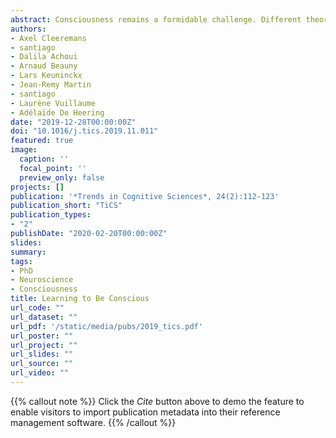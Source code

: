 ```yaml
---
abstract: Consciousness remains a formidable challenge. Different theories of consciousness have proposed vastly different mechanisms to account for phenomenal experience. Here, appealing to aspects of global workspace theory, higher-order theories, social theories, and predictive processing, we introduce a novel framework: the self-organizing metarerpresentational account (SOMA), in which consciousness is viewed as something that the brain learns to do. By this account, the brain continuously and unconsciously learns to redescribe its own activity to itself, so developing systems of metarepresentations that qualify target first-order representations. Thus, experiences only occur in experiencers that have learned to know they possess certain first-order states and that have learned to care more about certain states than about others. In this sense, consciousness is the brain’s (unconscious, embodied, enactive, nonconceptual) theory about itself.
authors:
- Axel Cleeremans
- santiago
- Dalila Achoui
- Arnaud Beauny
- Lars Keuninckx
- Jean-Remy Martin
- santiago
- Laurène Vuillaume
- Adélaïde De Heering
date: "2019-12-28T00:00:00Z"
doi: "10.1016/j.tics.2019.11.011"
featured: true
image:
  caption: ''
  focal_point: ''
  preview_only: false
projects: []
publication: '*Trends in Cognitive Sciences*, 24(2):112-123'
publication_short: "TiCS"
publication_types:
- "2"
publishDate: "2020-02-20T00:00:00Z"
slides: 
summary: 
tags:
- PhD
- Neuroscience
- Consciousness
title: Learning to Be Conscious
url_code: ""
url_dataset: ""
url_pdf: '/static/media/pubs/2019_tics.pdf'
url_poster: ""
url_project: ""
url_slides: ""
url_source: ""
url_video: ""
---
```


{{% callout note %}}
Click the *Cite* button above to demo the feature to enable visitors to import publication metadata into their reference management software.
{{% /callout %}}

